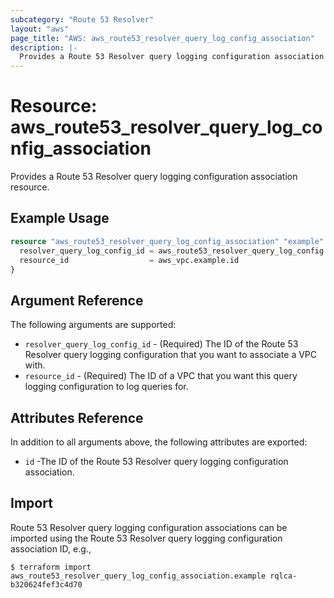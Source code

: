 ```yaml
---
subcategory: "Route 53 Resolver"
layout: "aws"
page_title: "AWS: aws_route53_resolver_query_log_config_association"
description: |-
  Provides a Route 53 Resolver query logging configuration association resource.
---
```


# Resource: aws_route53_resolver_query_log_config_association

Provides a Route 53 Resolver query logging configuration association resource.

## Example Usage

```terraform
resource "aws_route53_resolver_query_log_config_association" "example" {
  resolver_query_log_config_id = aws_route53_resolver_query_log_config.example.id
  resource_id                  = aws_vpc.example.id
}
```

## Argument Reference

The following arguments are supported:

* `resolver_query_log_config_id` - (Required) The ID of the Route 53 Resolver query logging configuration that you want to associate a VPC with.
* `resource_id` - (Required) The ID of a VPC that you want this query logging configuration to log queries for.

## Attributes Reference

In addition to all arguments above, the following attributes are exported:

* `id` -The ID of the Route 53 Resolver query logging configuration association.

## Import

 Route 53 Resolver query logging configuration associations can be imported using the Route 53 Resolver query logging configuration association ID, e.g.,

```
$ terraform import aws_route53_resolver_query_log_config_association.example rqlca-b320624fef3c4d70
```
